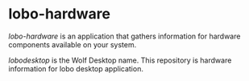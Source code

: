 # lobo-hardware

_lobo-hardware_ is an application that gathers information for hardware components available on your system. 

_lobodesktop_ is the Wolf Desktop name. This repository is hardware information for lobo desktop application.